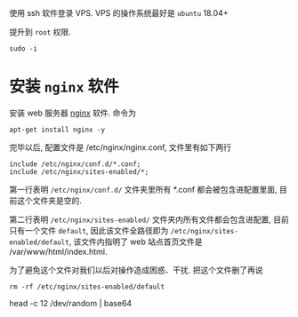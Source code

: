使用 ssh 软件登录 VPS. VPS 的操作系统最好是 `ubuntu` 18.04+

提升到 `root` 权限.
```
sudo -i
```

# 安装 `nginx` 软件

安装 web 服务器 [nginx](https://nginx.org) 软件.
命令为
```
apt-get install nginx -y
```
完毕以后, 配置文件是 /etc/nginx/nginx.conf, 文件里有如下两行
```
include /etc/nginx/conf.d/*.conf;
include /etc/nginx/sites-enabled/*;
```
第一行表明 `/etc/nginx/conf.d/` 文件夹里所有 *.conf 都会被包含进配置里面, 目前这个文件夹是空的.

第二行表明 `/etc/nginx/sites-enabled/` 文件夹内所有文件都会包含进配置, 目前只有一个文件 `default`, 因此该文件全路径即为 `/etc/nginx/sites-enabled/default`, 该文件内指明了 web 站点首页文件是 /var/www/html/index.html.

为了避免这个文件对我们以后对操作造成困惑、干扰. 把这个文件删了再说
```
rm -rf /etc/nginx/sites-enabled/default
```



head -c 12 /dev/random | base64

